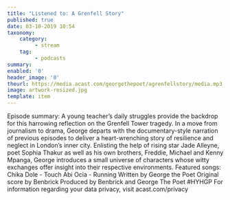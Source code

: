 ```yaml
---
title: "Listened to: A Grenfell Story"
published: true
date: 03-10-2019 10:54
taxonomy:
    category:
         - stream
    tag:
         - podcasts
summary:
enabled: '0'
header_image: '0'
theurl: https://media.acast.com/georgethepoet/agrenfellstory/media.mp3
image: artwork-resized.jpg
template: item
---
```

 
Episode summary: A young teacher’s daily struggles provide the backdrop for this harrowing reflection on the Grenfell Tower tragedy. In a move from journalism to drama, George departs with the documentary-style narration of previous episodes to deliver a heart-wrenching story of resilience and neglect in London’s inner city. Enlisting the help of rising star Jade Alleyne, poet Sophia Thakur as well as his own brothers, Freddie, Michael and Kenny Mpanga, George introduces a small universe of characters whose witty exchanges offer insight into their respective environments. Featured songs: Chika Dole - Touch Abi Ocia - Running Written by George the Poet Original score by Benbrick Produced by Benbrick and George The Poet #HYHGP For information regarding your data privacy, visit acast.com/privacy
